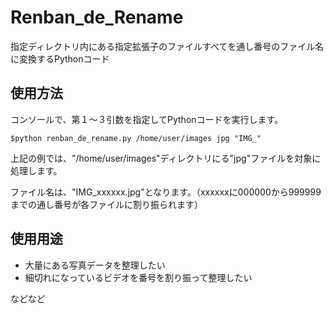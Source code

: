 # Renban_de_Rename
指定ディレクトリ内にある指定拡張子のファイルすべてを通し番号のファイル名に変換するPythonコード

## 使用方法

コンソールで、第１〜３引数を指定してPythonコードを実行します。

```
$python renban_de_rename.py /home/user/images jpg "IMG_"
```

上記の例では、"/home/user/images"ディレクトリにる"jpg"ファイルを対象に処理します。

ファイル名は、"IMG_xxxxxx.jpg"となります。（xxxxxxに000000から999999までの通し番号が各ファイルに割り振られます）

## 使用用途

- 大量にある写真データを整理したい
- 細切れになっているビデオを番号を割り振って整理したい

などなど


